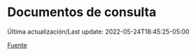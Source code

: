 # Documentos de consulta

Última actualización/Last update: 2022-05-24T18:45:25-05:00

 [Fuente](https://coronavirus.gob.mx/documentos-de-consulta/)
